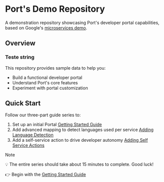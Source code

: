 # Port's Demo Repository

A demonstration repository showcasing Port's developer portal capabilities, based on Google's [microservices demo](https://github.com/GoogleCloudPlatform/microservices-demo).

## Overview
### Teste string
This repository provides sample data to help you:

- Build a functional developer portal
- Understand Port's core features
- Experiment with portal customization

## Quick Start

Follow our three-part guide series to:

1. Set up an initial Portal [Getting Started Guide](GETTING-STARTED.md)
2. Add advanced mapping to detect languages used per service [Adding Language Detection](ADDING-LANGUAGE.md)
3. Add a self-service action to drive developer autonomy [Adding Self Service Actions](SELF-SERVICE-ACTIONS.md)

> [!NOTE]  
> 💡 The entire series should take about 15 minutes to complete. Good luck!

👉 Begin with the [Getting Started Guide](GETTING-STARTED.md)
